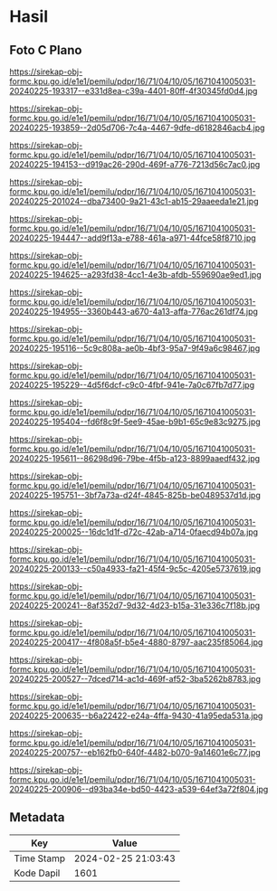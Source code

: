 # Hasil

## Foto C Plano

https://sirekap-obj-formc.kpu.go.id/e1e1/pemilu/pdpr/16/71/04/10/05/1671041005031-20240225-193317--e331d8ea-c39a-4401-80ff-4f30345fd0d4.jpg

https://sirekap-obj-formc.kpu.go.id/e1e1/pemilu/pdpr/16/71/04/10/05/1671041005031-20240225-193859--2d05d706-7c4a-4467-9dfe-d6182846acb4.jpg

https://sirekap-obj-formc.kpu.go.id/e1e1/pemilu/pdpr/16/71/04/10/05/1671041005031-20240225-194153--d919ac26-290d-469f-a776-7213d56c7ac0.jpg

https://sirekap-obj-formc.kpu.go.id/e1e1/pemilu/pdpr/16/71/04/10/05/1671041005031-20240225-201024--dba73400-9a21-43c1-ab15-29aaeeda1e21.jpg

https://sirekap-obj-formc.kpu.go.id/e1e1/pemilu/pdpr/16/71/04/10/05/1671041005031-20240225-194447--add9f13a-e788-461a-a971-44fce58f8710.jpg

https://sirekap-obj-formc.kpu.go.id/e1e1/pemilu/pdpr/16/71/04/10/05/1671041005031-20240225-194625--a293fd38-4cc1-4e3b-afdb-559690ae9ed1.jpg

https://sirekap-obj-formc.kpu.go.id/e1e1/pemilu/pdpr/16/71/04/10/05/1671041005031-20240225-194955--3360b443-a670-4a13-affa-776ac261df74.jpg

https://sirekap-obj-formc.kpu.go.id/e1e1/pemilu/pdpr/16/71/04/10/05/1671041005031-20240225-195116--5c9c808a-ae0b-4bf3-95a7-9f49a6c98467.jpg

https://sirekap-obj-formc.kpu.go.id/e1e1/pemilu/pdpr/16/71/04/10/05/1671041005031-20240225-195229--4d5f6dcf-c9c0-4fbf-941e-7a0c67fb7d77.jpg

https://sirekap-obj-formc.kpu.go.id/e1e1/pemilu/pdpr/16/71/04/10/05/1671041005031-20240225-195404--fd6f8c9f-5ee9-45ae-b9b1-65c9e83c9275.jpg

https://sirekap-obj-formc.kpu.go.id/e1e1/pemilu/pdpr/16/71/04/10/05/1671041005031-20240225-195611--86298d96-79be-4f5b-a123-8899aaedf432.jpg

https://sirekap-obj-formc.kpu.go.id/e1e1/pemilu/pdpr/16/71/04/10/05/1671041005031-20240225-195751--3bf7a73a-d24f-4845-825b-be0489537d1d.jpg

https://sirekap-obj-formc.kpu.go.id/e1e1/pemilu/pdpr/16/71/04/10/05/1671041005031-20240225-200025--16dc1d1f-d72c-42ab-a714-0faecd94b07a.jpg

https://sirekap-obj-formc.kpu.go.id/e1e1/pemilu/pdpr/16/71/04/10/05/1671041005031-20240225-200133--c50a4933-fa21-45f4-9c5c-4205e5737619.jpg

https://sirekap-obj-formc.kpu.go.id/e1e1/pemilu/pdpr/16/71/04/10/05/1671041005031-20240225-200241--8af352d7-9d32-4d23-b15a-31e336c7f18b.jpg

https://sirekap-obj-formc.kpu.go.id/e1e1/pemilu/pdpr/16/71/04/10/05/1671041005031-20240225-200417--4f808a5f-b5e4-4880-8797-aac235f85064.jpg

https://sirekap-obj-formc.kpu.go.id/e1e1/pemilu/pdpr/16/71/04/10/05/1671041005031-20240225-200527--7dced714-ac1d-469f-af52-3ba5262b8783.jpg

https://sirekap-obj-formc.kpu.go.id/e1e1/pemilu/pdpr/16/71/04/10/05/1671041005031-20240225-200635--b6a22422-e24a-4ffa-9430-41a95eda531a.jpg

https://sirekap-obj-formc.kpu.go.id/e1e1/pemilu/pdpr/16/71/04/10/05/1671041005031-20240225-200757--eb162fb0-640f-4482-b070-9a14601e6c77.jpg

https://sirekap-obj-formc.kpu.go.id/e1e1/pemilu/pdpr/16/71/04/10/05/1671041005031-20240225-200906--d93ba34e-bd50-4423-a539-64ef3a72f804.jpg


## Metadata

| Key        | Value               |
| ---------- | ------------------- |
| Time Stamp | 2024-02-25 21:03:43 |
| Kode Dapil | 1601                |



